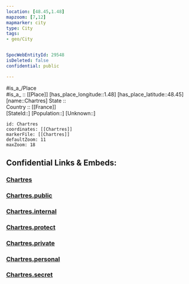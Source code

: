 ```yaml
---
location: [48.45,1.48] 
mapzoom: [7,12] 
mapmarker: city 
type: City
tags:
- geo/City


SpocWebEntityId: 29548
isDeleted: false
confidential: public

---
```

#is_a_/Place  
#is_a_ :: [[Place]] 
[has_place_longitude::1.48] 
[has_place_latitude::48.45] 
[name::Chartres] 
State ::  
Country :: [[France]]  
[StateId::] 
[Population::] 
[Unknown::] 


```leaflet
id: Chartres
coordinates: [[Chartres]] 
markerFile: [[Chartres]] 
defaultZoom: 11 
maxZoom: 18
```


## Confidential Links & Embeds: 

### [Chartres](/_Standards/Earth/Continent/Europe/Europe~West/France/regions~France/Val_de_Loire/departments~Val_de_Loire/Eure-et-Loir/communes~Eure-et-Loir/Chartres/cities~Chartres/Chartres.md) 

### [Chartres.public](/_public/Earth/Continent/Europe/Europe~West/France/regions~France/Val_de_Loire/departments~Val_de_Loire/Eure-et-Loir/communes~Eure-et-Loir/Chartres/cities~Chartres/Chartres.public.md) 

### [Chartres.internal](/_internal/Earth/Continent/Europe/Europe~West/France/regions~France/Val_de_Loire/departments~Val_de_Loire/Eure-et-Loir/communes~Eure-et-Loir/Chartres/cities~Chartres/Chartres.internal.md) 

### [Chartres.protect](/_protect/Earth/Continent/Europe/Europe~West/France/regions~France/Val_de_Loire/departments~Val_de_Loire/Eure-et-Loir/communes~Eure-et-Loir/Chartres/cities~Chartres/Chartres.protect.md) 

### [Chartres.private](/_private/Earth/Continent/Europe/Europe~West/France/regions~France/Val_de_Loire/departments~Val_de_Loire/Eure-et-Loir/communes~Eure-et-Loir/Chartres/cities~Chartres/Chartres.private.md) 

### [Chartres.personal](/_personal/Earth/Continent/Europe/Europe~West/France/regions~France/Val_de_Loire/departments~Val_de_Loire/Eure-et-Loir/communes~Eure-et-Loir/Chartres/cities~Chartres/Chartres.personal.md) 

### [Chartres.secret](/_secret/Earth/Continent/Europe/Europe~West/France/regions~France/Val_de_Loire/departments~Val_de_Loire/Eure-et-Loir/communes~Eure-et-Loir/Chartres/cities~Chartres/Chartres.secret.md)

